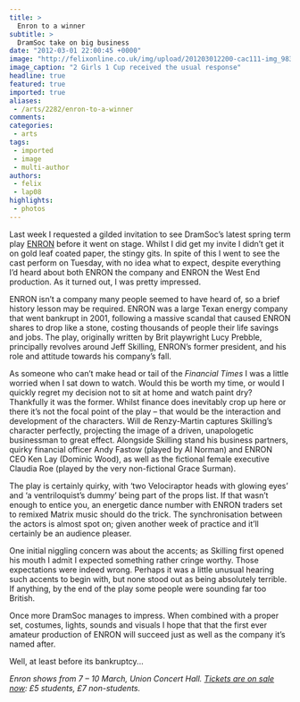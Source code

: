 ```yaml
---
title: >
  Enron to a winner
subtitle: >
  DramSoc take on big business
date: "2012-03-01 22:00:45 +0000"
image: "http://felixonline.co.uk/img/upload/201203012200-cac111-img_9836.jpg"
image_caption: "2 Girls 1 Cup received the usual response"
headline: true
featured: true
imported: true
aliases:
 - /arts/2282/enron-to-a-winner
comments:
categories:
 - arts
tags:
 - imported
 - image
 - multi-author
authors:
 - felix
 - lap08
highlights:
 - photos
---
```


Last week I requested a gilded invitation to see DramSoc’s latest spring term play [ENRON](http://www.enron.com/) before it went on stage. Whilst I did get my invite I didn’t get it on gold leaf coated paper, the stingy gits. In spite of this I went to see the cast perform on Tuesday, with no idea what to expect, despite everything I’d heard about both ENRON the company and ENRON the West End production. As it turned out, I was pretty impressed.

ENRON isn’t a company many people seemed to have heard of, so a brief history lesson may be required. ENRON was a large Texan energy company that went bankrupt in 2001, following a massive scandal that caused ENRON shares to drop like a stone, costing thousands of people their life savings and jobs. The play, originally written by Brit playwright Lucy Prebble, principally revolves around Jeff Skilling, ENRON’s former president, and his role and attitude towards his company’s fall.

As someone who can’t make head or tail of the _Financial Times_ I was a little worried when I sat down to watch. Would this be worth my time, or would I quickly regret my decision not to sit at home and watch paint dry? Thankfully it was the former. Whilst finance does inevitably crop up here or there it’s not the focal point of the play – that would be the interaction and development of the characters. Will de Renzy-Martin captures Skilling’s character perfectly, projecting the image of a driven, unapologetic businessman to great effect. Alongside Skilling stand his business partners, quirky financial officer Andy Fastow (played by Al Norman) and ENRON CEO Ken Lay (Dominic Wood), as well as the fictional female executive Claudia Roe (played by the very non-fictional Grace Surman).

The play is certainly quirky, with ‘two Velociraptor heads with glowing eyes’ and ‘a ventriloquist’s dummy’ being part of the props list. If that wasn’t enough to entice you, an energetic dance number with ENRON traders set to remixed Matrix music should do the trick. The synchronisation between the actors is almost spot on; given another week of practice and it’ll certainly be an audience pleaser.

One initial niggling concern was about the accents; as Skilling first opened his mouth I admit I expected something rather cringe worthy. Those expectations were indeed wrong. Perhaps it was a little unusual hearing such accents to begin with, but none stood out as being absolutely terrible. If anything, by the end of the play some people were sounding far too British.

Once more DramSoc manages to impress. When combined with a proper set, costumes, lights, sounds and visuals I hope that that the first ever amateur production of ENRON will succeed just as well as the company it’s named after.

Well, at least before its bankruptcy...

_Enron shows from 7 – 10 March, Union Concert Hall. [Tickets are on sale now](https://www.imperialcollegeunion.org/drama-81/): £5 students, £7 non-students._
